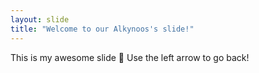 ```yaml
---
layout: slide
title: "Welcome to our Alkynoos's slide!"
---
```


This is my awesome slide :tada:
Use the left arrow to go back!
